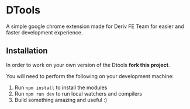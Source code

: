 # DTools
A simple google chrome extension made for Deriv FE Team for easier and faster development experience.



## Installation
In order to work on your own version of the Dtools  **fork this project**.

You will need to perform the following on your development machine:

1. Run `npm install` to install the modules
2. Run `npm run dev` to run local watchers and compilers
3. Build something amazing and useful :)
